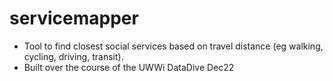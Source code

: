 # servicemapper
- Tool to find closest social services based on travel distance (eg walking, cycling, driving, transit).
- Built over the course of the UWWi DataDive Dec22